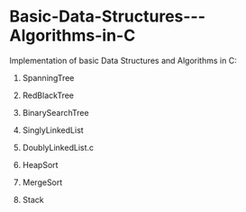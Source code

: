 # Basic-Data-Structures---Algorithms-in-C

Implementation of basic Data Structures and Algorithms in C:

1) SpanningTree

2) RedBlackTree

3) BinarySearchTree

4) SinglyLinkedList

5) DoublyLinkedList.c

6) HeapSort 

7) MergeSort

8) Stack
